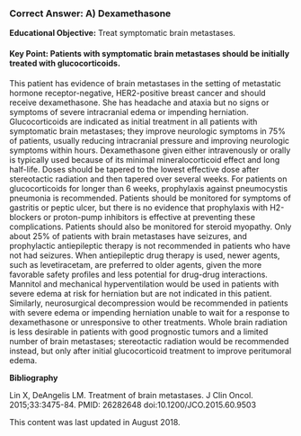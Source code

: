 
### Correct Answer: A) Dexamethasone 

**Educational Objective:** Treat symptomatic brain metastases.

#### **Key Point:** Patients with symptomatic brain metastases should be initially treated with glucocorticoids.

This patient has evidence of brain metastases in the setting of metastatic hormone receptor-negative, HER2-positive breast cancer and should receive dexamethasone. She has headache and ataxia but no signs or symptoms of severe intracranial edema or impending herniation. Glucocorticoids are indicated as initial treatment in all patients with symptomatic brain metastases; they improve neurologic symptoms in 75% of patients, usually reducing intracranial pressure and improving neurologic symptoms within hours. Dexamethasone given either intravenously or orally is typically used because of its minimal mineralocorticoid effect and long half-life. Doses should be tapered to the lowest effective dose after stereotactic radiation and then tapered over several weeks. For patients on glucocorticoids for longer than 6 weeks, prophylaxis against pneumocystis pneumonia is recommended. Patients should be monitored for symptoms of gastritis or peptic ulcer, but there is no evidence that prophylaxis with H2-blockers or proton-pump inhibitors is effective at preventing these complications. Patients should also be monitored for steroid myopathy.
Only about 25% of patients with brain metastases have seizures, and prophylactic antiepileptic therapy is not recommended in patients who have not had seizures. When antiepileptic drug therapy is used, newer agents, such as levetiracetam, are preferred to older agents, given the more favorable safety profiles and less potential for drug-drug interactions.
Mannitol and mechanical hyperventilation would be used in patients with severe edema at risk for herniation but are not indicated in this patient. Similarly, neurosurgical decompression would be recommended in patients with severe edema or impending herniation unable to wait for a response to dexamethasone or unresponsive to other treatments.
Whole brain radiation is less desirable in patients with good prognostic tumors and a limited number of brain metastases; stereotactic radiation would be recommended instead, but only after initial glucocorticoid treatment to improve peritumoral edema.

**Bibliography**

Lin X, DeAngelis LM. Treatment of brain metastases. J Clin Oncol. 2015;33:3475-84. PMID: 26282648 doi:10.1200/JCO.2015.60.9503

This content was last updated in August 2018.